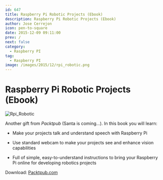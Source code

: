 ```yaml
---
id: 647
title: Raspberry Pi Robotic Projects (Ebook)
description: Raspberry Pi Robotic Projects (Ebook)
author: Jose Cerrejon
icon: pen-to-square
date: 2015-12-09 09:11:00
prev: /
next: false
category:
  - Raspberry PI
tag:
  - Raspberry PI
image: /images/2015/12/rpi_robotic.png
---
```


# Raspberry Pi Robotic Projects (Ebook)

![Rpi_Robotic](/images/2015/12/rpi_robotic.png)

Another gift from *Packtpub* (Santa is coming...). In this book you will learn:

* Make your projects talk and understand speech with Raspberry Pi

* Use standard webcam to make your projects see and enhance vision capabilities

* Full of simple, easy-to-understand instructions to bring your Raspberry Pi online for developing robotics projects

Download: [Packtpub.com](https://www.packtpub.com/packt/offers/free-learning)

